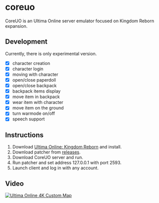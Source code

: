 # coreuo
CoreUO is an Ultima Online server emulator focused on Kingdom Reborn expansion.

## Development
Currently, there is only experimental version.

- [x] character creation
- [x] character login
- [x] moving with character
- [x] open/close paperdoll
- [x] open/close backpack
- [x] backpack items display
- [x] move item in backpack
- [x] wear item with character
- [x] move item on the ground
- [x] turn warmode on/off
- [x] speech support

## Instructions
1) Download [Ultima Online: Kingdom Reborn](https://www.fileplanet.com/archive/p-52187/Ultima-Online-Kingdom-Reborn-Client) and install.
2) Download patcher from [releases](https://github.com/coreuo/coreuo/releases).
3) Download CoreUO server and run.
4) Run patcher and set address 127.0.0.1 with port 2593.
5) Launch client and log in with any account.

## Video
[![Ultima Online 4K Custom Map](https://img.youtube.com/vi/xrbQUBl8KJY/0.jpg)](https://www.youtube.com/watch?v=xrbQUBl8KJY)

